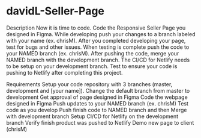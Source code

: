 # davidL-Seller-Page

Description
Now it is time to code. Code the Responsive Seller Page you designed in Figma. While developing push your changes to a branch labeled with your name (ex. chrisM). After you completed developing your page, test for bugs and other issues. When testing is complete push the code to your NAMED branch (ex. chrisM). After pushing the code, merge your NAMED branch with the development branch. The CI/CD for Netlify needs to be setup on your development branch. Test to ensure your code is pushing to Netlify after completing this project.

Requirements
 Setup your code repository with 3 branches (master, development and [your name]).
 Change the default branch from master to development
 Get approval of page designed in Figma
 Code the webpage designed in Figma
 Push updates to your NAMED branch (ex. chrisM)
 Test code as you develop
 Push finish code to NAMED branch and then Merge with development branch
 Setup CI/CD for Netlify on the development branch
 Verify finish product was pushed to Netlify
 Demo new page to client (chrisM)